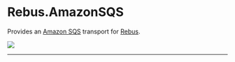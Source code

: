 # Rebus.AmazonSQS

Provides an [Amazon SQS](https://aws.amazon.com/sqs/) transport for [Rebus](https://github.com/rebus-org/Rebus).

![](https://raw.githubusercontent.com/rebus-org/Rebus/master/artwork/little_rebusbus2_copy-200x200.png)

---


